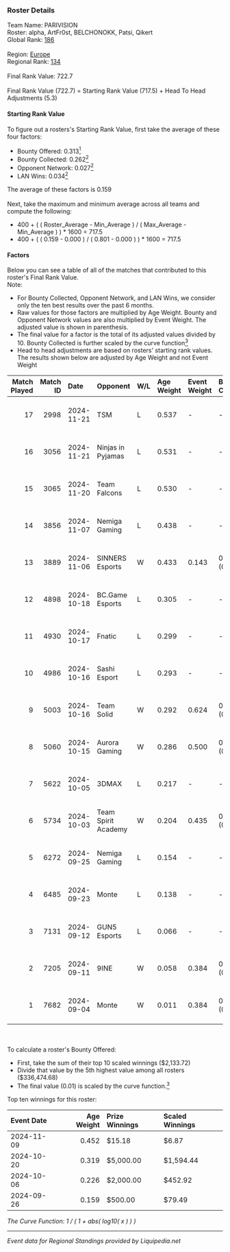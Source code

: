 ### Roster Details<br />
Team Name: PARIVISION<br />
Roster: alpha, ArtFr0st, BELCHONOKK, Patsi, Qikert<br />
Global Rank: [186](../standings_global.md)<br />
<br />
Region: [Europe]( ../standings_europe.md)<br />
Regional Rank: [134]( ../standings_europe.md)<br />
<br />
Final Rank Value:  722.7<br />
<br />
Final Rank Value (722.7) = Starting Rank Value (717.5) + Head To Head Adjustments (5.3)<br />

#### Starting Rank Value<br />
To figure out a rosters's Starting Rank Value, first take the average of these four factors:<br />
- Bounty Offered: 0.313[<sup>1</sup>](#table2)
- Bounty Collected: 0.262[<sup>2</sup>](#table1)
- Opponent Network: 0.027[<sup>2</sup>](#table1)
- LAN Wins: 0.034[<sup>2</sup>](#table1)

The average of these factors is 0.159<br />
<br />
Next, take the maximum and minimum average across all teams and compute the following:<br />
- 400 + ( ( Roster_Average - Min_Average ) / ( Max_Average - Min_Average ) ) * 1600 = 717.5
- 400 + ( ( 0.159 - 0.000 ) / ( 0.801 - 0.000 ) ) * 1600 = 717.5


#### Factors<br />
Below you can see a table of all of the matches that contributed to this roster's Final Rank Value.<br />
Note:<br />

- For Bounty Collected, Opponent Network, and LAN Wins, we consider only the ten best results over the past 6 months.
- Raw values for those factors are multiplied by Age Weight. Bounty and Opponent Network values are also multiplied by Event Weight. The adjusted value is shown in parenthesis.
- The final value for a factor is the total of its adjusted values divided by 10. Bounty Collected is further scaled by the curve function[<sup>3</sup>](#curveFunction)
- Head to head adjustments are based on rosters' starting rank values. The results shown below are adjusted by Age Weight and not Event Weight
<span id="table1"></span><br />


| Match Played | Match ID | Date       | Opponent            | W/L | Age Weight | Event Weight | Bounty Collected | Opponent Network | LAN Wins  | H2H Adj. | Roster                                     |
| -: | -: | :- | :- | :- | :- | :- | :- | :- | :- | -: | :- |
|           17 |     2998 | 2024-11-21 | TSM                 | L   | 0.537      | -            | -                | -                | -         |    -7.93 | alpha, ArtFr0st, BELCHONOKK, Patsi, Qikert |
|           16 |     3056 | 2024-11-21 | Ninjas in Pyjamas   | L   | 0.531      | -            | -                | -                | -         |    -5.11 | alpha, ArtFr0st, BELCHONOKK, Patsi, Qikert |
|           15 |     3065 | 2024-11-20 | Team Falcons        | L   | 0.530      | -            | -                | -                | -         |    -0.03 | alpha, ArtFr0st, BELCHONOKK, Patsi, Qikert |
|           14 |     3856 | 2024-11-07 | Nemiga Gaming       | L   | 0.438      | -            | -                | -                | -         |    -2.10 | alpha, ArtFr0st, BELCHONOKK, Patsi, Qikert |
|           13 |     3889 | 2024-11-06 | SINNERS Esports     | W   | 0.433      | 0.143        | 0.027 (0.002)    | 0.451 (0.028)    | 0 (0.000) |    10.04 | alpha, ArtFr0st, BELCHONOKK, Patsi, Qikert |
|           12 |     4898 | 2024-10-18 | BC.Game Esports     | L   | 0.305      | -            | -                | -                | -         |    -1.49 | alpha, ArtFr0st, BELCHONOKK, Patsi, Qikert |
|           11 |     4930 | 2024-10-17 | Fnatic              | L   | 0.299      | -            | -                | -                | -         |    -1.26 | alpha, ArtFr0st, BELCHONOKK, Patsi, Qikert |
|           10 |     4986 | 2024-10-16 | Sashi Esport        | L   | 0.293      | -            | -                | -                | -         |    -2.08 | alpha, ArtFr0st, BELCHONOKK, Patsi, Qikert |
|            9 |     5003 | 2024-10-16 | Team Solid          | W   | 0.292      | 0.624        | 0.023 (0.004)    | 0.561 (0.102)    | 1 (0.292) |     5.98 | alpha, ArtFr0st, BELCHONOKK, Patsi, Qikert |
|            8 |     5060 | 2024-10-15 | Aurora Gaming       | W   | 0.286      | 0.500        | 0.019 (0.003)    | 0.516 (0.074)    | 0 (0.000) |     5.74 | alpha, ArtFr0st, BELCHONOKK, Patsi, Qikert |
|            7 |     5622 | 2024-10-05 | 3DMAX               | L   | 0.217      | -            | -                | -                | -         |    -0.05 | alpha, ArtFr0st, BELCHONOKK, Patsi, Qikert |
|            6 |     5734 | 2024-10-03 | Team Spirit Academy | W   | 0.204      | 0.435        | 0.068 (0.006)    | 0.714 (0.063)    | 0 (0.000) |     4.95 | alpha, ArtFr0st, BELCHONOKK, Patsi, Qikert |
|            5 |     6272 | 2024-09-25 | Nemiga Gaming       | L   | 0.154      | -            | -                | -                | -         |    -0.77 | alpha, ArtFr0st, BELCHONOKK, Patsi, Qikert |
|            4 |     6485 | 2024-09-23 | Monte               | L   | 0.138      | -            | -                | -                | -         |    -1.43 | alpha, ArtFr0st, BELCHONOKK, Patsi, Qikert |
|            3 |     7131 | 2024-09-12 | GUN5 Esports        | L   | 0.066      | -            | -                | -                | -         |    -0.48 | alpha, ArtFr0st, BELCHONOKK, Patsi, Qikert |
|            2 |     7205 | 2024-09-11 | 9INE                | W   | 0.058      | 0.384        | 0.011 (0.000)    | 0.222 (0.005)    | 0 (0.000) |     1.02 | alpha, ArtFr0st, BELCHONOKK, Patsi, Qikert |
|            1 |     7682 | 2024-09-04 | Monte               | W   | 0.011      | 0.384        | 0.029 (0.000)    | 0.242 (0.001)    | 0 (0.000) |     0.23 | alpha, ArtFr0st, BELCHONOKK, Patsi, Qikert |

<br />
<span id="table2"></span><br />
To calculate a roster's Bounty Offered:<br />

- First, take the sum of their top 10 scaled winnings ($2,133.72)
- Divide that value by the 5th highest value among all rosters ($336,474.68)
- The final value (0.01) is scaled by the curve function.[<sup>3</sup>](#curveFunction)

Top ten winnings for this roster:<br />

| Event Date | Age Weight | Prize Winnings | Scaled Winnings |
| :- | -: | :- | :- |
| 2024-11-09 |      0.452 | $15.18         | $6.87           |
| 2024-10-20 |      0.319 | $5,000.00      | $1,594.44       |
| 2024-10-06 |      0.226 | $2,000.00      | $452.92         |
| 2024-09-26 |      0.159 | $500.00        | $79.49          |


<span id="curveFunction"></span>_The Curve Function: 1 / ( 1 + abs( log10( x ) ) )_<br />

---
_Event data for Regional Standings provided by Liquipedia.net_<br />
